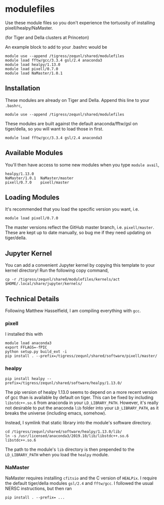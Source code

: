 # modulefiles

Use these module files so you don't experience the tortuosity of installing pixell/healpy/NaMaster. 

(for Tiger and Della clusters at Princeton)

An example block to add to your .bashrc would be

```
module use --append /tigress/zequnl/shared/modulefiles
module load fftw/gcc/3.3.4 gsl/2.4 anaconda3
module load healpy/1.13.0
module load pixell/0.7.0
module load NaMaster/1.0.1
```

## Installation

These modules are already on Tiger and Della. Append this line to your `.bashrc`,

```
module use --append /tigress/zequnl/shared/modulefiles
```

These modules are built against the default anaconda/fftw/gsl on tiger/della, so you will want to load those in first.
```
module load fftw/gcc/3.3.4 gsl/2.4 anaconda3
```

## Available Modules

You'll then have access to some new modules when you type `module avail`,

```
healpy/1.13.0   
NaMaster/1.0.1  NaMaster/master 
pixell/0.7.0    pixell/master
```

## Loading Modules

It's recommended that you load the specific version you want, i.e.
```
module load pixell/0.7.0
```

The master versions reflect the GitHub master branch, i.e. `pixell/master`. These are kept up to date manually, so bug me if they need updating on tiger/della. 

## Jupyter Kernel

You can add a convenient Jupyter kernel by copying this template to your kernel directory! Run the following copy command,

```
cp -r /tigress/zequnl/shared/modulefiles/kernels/act $HOME/.local/share/jupyter/kernels/
```

## Technical Details

Following Matthew Hasselfield, I am compiling everything with `gcc`. 

### pixell

I installed this with 

```
module load anaconda3
export FFLAGS=-fPIC
python setup.py build_ext -i
pip install . --prefix=/tigress/zequnl/shared/software/pixell/master/
```

### healpy

```
pip install healpy --prefix=/tigress/zequnl/shared/software/healpy/1.13.0/
```

The pip version of healpy 1.13.0 seems to depend on a more recent version of gcc than is available by default on tiger. This can be fixed by including `libstdc++.so.6` from anaconda in your `LD_LIBRARY_PATH`. However, it's really not desirable to put the anaconda `lib` folder into your `LD_LIBRARY_PATH`, as it breaks the universe (including emacs, somehow).

Instead, I symlink that static library into the module's software directory.

```
cd /tigress/zequnl/shared/software/healpy/1.13.0/lib/
ln -s /usr/licensed/anaconda3/2019.10/lib/libstdc++.so.6 libstdc++.so.6
``` 

The path to the module's `lib` directory is then prepended to the `LD_LIBRARY_PATH` when you load the `healpy` module.

### NaMaster

NaMaster requires installing `cfitsio` and the C version of `HEALPix`. I require the default tiger/della modules `gsl/2.4` and `fftw/gcc`. I followed the usual NERSC instructions, but then ran

```
pip install . --prefix= ...
```
